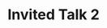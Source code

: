 ---
sequence_id: 5
speaker: 
title: Invited Talk 2
time: 1100
#affil: 
#webpage: 
#abstract: TBD
---